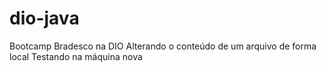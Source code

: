# dio-java
Bootcamp Bradesco na DIO
Alterando o conteúdo de um arquivo de forma local
Testando na máquina nova